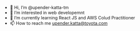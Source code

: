 - 👋 Hi, I’m @upender-katta-tm
- 👀 I’m interested in web developemnt
- 🌱 I’m currently learning React JS and AWS Colud Practitioner
- 📫 How to reach me upender.katta@toyota.com

<!---
upender-katta-tm/upender-katta-tm is a ✨ special ✨ repository because its `README.md` (this file) appears on your GitHub profile.
You can click the Preview link to take a look at your changes.
--->
